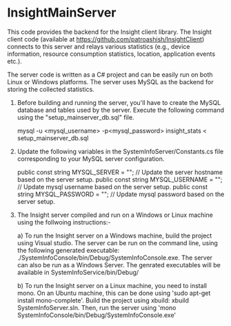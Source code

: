 InsightMainServer
=================

This code provides the backend for the Insight client library. The Insight client code (available at https://github.com/patroashish/InsightClient) connects to this server and relays various statistics (e.g., device information, resource consumption statistics, location, application events etc.).

The server code is written as a C# project and can be easily run on both Linux or Windows platforms. The server uses MySQL as the backend for storing the collected statistics.

1. Before building and running the server, you'll have to create the MySQL database and tables used by the server. Execute the following command using the "setup_mainserver_db.sql" file.

    mysql -u <mysql_username> -p<mysql_password> insight_stats < setup_mainserver_db.sql

2. Update the following variables in the SystemInfoServer/Constants.cs file corresponding to your MySQL server configuration.

    public const string MYSQL_SERVER = ""; // Update the server hostname based on the server setup.
    public const string MYSQL_USERNAME = ""; // Update mysql username based on the server setup.
    public const string MYSQL_PASSWORD = ""; // Update mysql password based on the server setup.

3. The Insight server compiled and run on a Windows or Linux machine using the follwoing instructions:-

    a) To run the Insight server on a Windows machine, build the project using Visual studio. The server can be run on the command line, using the following generated executable: ./SystemInfoConsole/bin/Debug/SystemInfoConsole.exe. The server can also be run as a Windows Server. The genrated executables will be available in SystemInfoService/bin/Debug/

    b) To run the Insight server on a Linux machine, you need to install mono. On an Ubuntu machine, this can be done using 'sudo apt-get install mono-complete'. Build the project using xbuild: xbuild SystemInfoServer.sln. Then, run the server using 'mono SystemInfoConsole/bin/Debug/SystemInfoConsole.exe'

